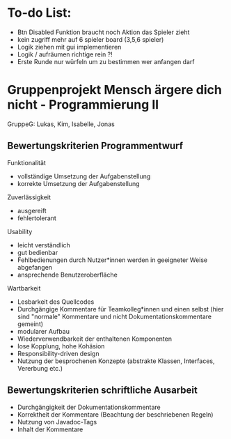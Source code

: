 # To-do List:

- Btn Disabled Funktion braucht noch Aktion das Spieler zieht
- kein zugriff mehr auf 6 spieler board (3,5,6 spieler)
- Logik ziehen mit gui implementieren
- Logik / aufräumen richtige rein ?!
- Erste Runde nur würfeln um zu bestimmen wer anfangen darf

# Gruppenprojekt Mensch ärgere dich nicht - Programmierung II
GruppeG: Lukas, Kim, Isabelle, Jonas

## Bewertungskriterien Programmentwurf
Funktionalität
  -  vollständige Umsetzung der Aufgabenstellung
  -  korrekte Umsetzung der Aufgabenstellung

Zuverlässigkeit
   - ausgereift
   - fehlertolerant

Usability
  -  leicht verständlich
  -  gut bedienbar
  -  Fehlbedienungen durch Nutzer*innen werden in geeigneter Weise abgefangen
  -  ansprechende Benutzeroberfläche

Wartbarkeit
  -  Lesbarkeit des Quellcodes
  -  Durchgängige Kommentare für Teamkolleg*innen und einen selbst 
  (hier sind "normale" Kommentare und nicht Dokumentationskommentare gemeint)
  -  modularer Aufbau
  -  Wiederverwendbarkeit der enthaltenen Komponenten
  -  lose Kopplung, hohe Kohäsion
  -  Responsibility-driven design
  -  Nutzung der besprochenen Konzepte (abstrakte Klassen, Interfaces, Vererbung etc.)
  
  ## Bewertungskriterien schriftliche Ausarbeit
  -   Durchgängigkeit der Dokumentationskommentare
  -  Korrektheit der Kommentare (Beachtung der beschriebenen Regeln)
  -  Nutzung von Javadoc-Tags
  -  Inhalt der Kommentare
